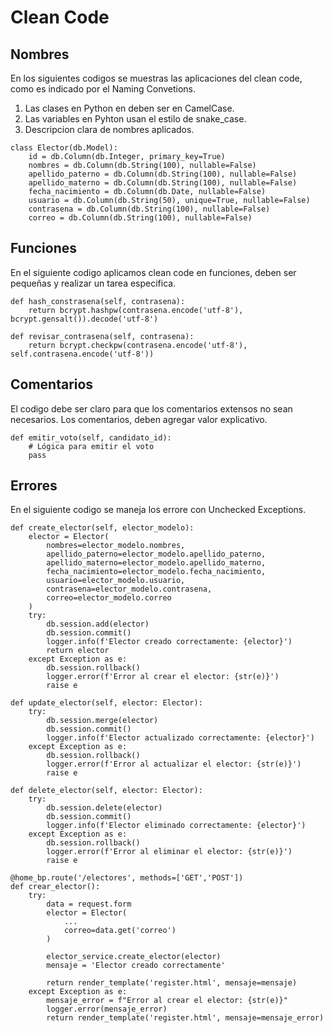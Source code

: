 # Clean Code

## Nombres

En los siguientes codigos se muestras las aplicaciones del clean code, como es indicado por el Naming Convetions.

1. Las clases en Python en deben ser en CamelCase.
2. Las variables en Pyhton usan el estilo de snake_case.
3. Descripcion clara de nombres aplicados.

```
class Elector(db.Model):
    id = db.Column(db.Integer, primary_key=True)
    nombres = db.Column(db.String(100), nullable=False)
    apellido_paterno = db.Column(db.String(100), nullable=False)
    apellido_materno = db.Column(db.String(100), nullable=False)
    fecha_nacimiento = db.Column(db.Date, nullable=False)
    usuario = db.Column(db.String(50), unique=True, nullable=False)
    contrasena = db.Column(db.String(100), nullable=False)
    correo = db.Column(db.String(100), nullable=False)
```

## Funciones

En el siguiente codigo aplicamos clean code en funciones, deben ser pequeñas y realizar un tarea especifica.

```
def hash_constrasena(self, contrasena):
    return bcrypt.hashpw(contrasena.encode('utf-8'), bcrypt.gensalt()).decode('utf-8')

def revisar_contrasena(self, contrasena):
    return bcrypt.checkpw(contrasena.encode('utf-8'), self.contrasena.encode('utf-8'))

```

## Comentarios

El codigo debe ser claro para que los comentarios extensos no sean necesarios. Los comentarios, deben agregar valor explicativo.

```
def emitir_voto(self, candidato_id):
    # Lógica para emitir el voto
    pass
```

## Errores

En el siguiente codigo se maneja los errore con Unchecked Exceptions.

```
def create_elector(self, elector_modelo):
    elector = Elector(
        nombres=elector_modelo.nombres,
        apellido_paterno=elector_modelo.apellido_paterno,
        apellido_materno=elector_modelo.apellido_materno,
        fecha_nacimiento=elector_modelo.fecha_nacimiento,
        usuario=elector_modelo.usuario,
        contrasena=elector_modelo.contrasena,
        correo=elector_modelo.correo
    )
    try:
        db.session.add(elector)
        db.session.commit()
        logger.info(f'Elector creado correctamente: {elector}')
        return elector
    except Exception as e:
        db.session.rollback()
        logger.error(f'Error al crear el elector: {str(e)}')
        raise e

def update_elector(self, elector: Elector):
    try:
        db.session.merge(elector)
        db.session.commit()
        logger.info(f'Elector actualizado correctamente: {elector}')
    except Exception as e:
        db.session.rollback()
        logger.error(f'Error al actualizar el elector: {str(e)}')
        raise e

def delete_elector(self, elector: Elector):
    try:
        db.session.delete(elector)
        db.session.commit()
        logger.info(f'Elector eliminado correctamente: {elector}')
    except Exception as e:
        db.session.rollback()
        logger.error(f'Error al eliminar el elector: {str(e)}')
        raise e
```

```
@home_bp.route('/electores', methods=['GET','POST'])
def crear_elector():
    try:
        data = request.form
        elector = Elector(
            ...
            correo=data.get('correo')
        )

        elector_service.create_elector(elector)
        mensaje = 'Elector creado correctamente'

        return render_template('register.html', mensaje=mensaje)
    except Exception as e:
        mensaje_error = f"Error al crear el elector: {str(e)}"
        logger.error(mensaje_error)
        return render_template('register.html', mensaje=mensaje_error)
```
